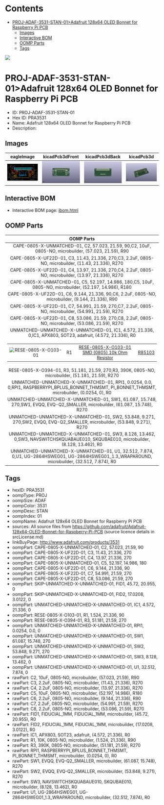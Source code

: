 



Contents
========

* [PROJ-ADAF-3531-STAN-01>Adafruit 128x64 OLED Bonnet for Raspberry Pi PCB](#proj-adaf-3531-stan-01adafruit-128x64-oled-bonnet-for-raspberry-pi-pcb)
	* [Images](#images)
	* [Interactive BOM](#interactive-bom)
	* [OOMP Parts](#oomp-parts)
	* [Tags](#tags)
  
![][im]
# PROJ-ADAF-3531-STAN-01>Adafruit 128x64 OLED Bonnet for Raspberry Pi PCB

- ID: PROJ-ADAF-3531-STAN-01
- Hex ID: PRA3531
- Name: Adafruit 128x64 OLED Bonnet for Raspberry Pi PCB
- Description: 

## Images
  
  

|eagleImage|kicadPcb3dFront|kicadPcb3dBack|kicadPcb3d|
| :---: | :---: | :---: | :---: |
|[![eagleImage](eagleImage_140.png)](eagleImage_600.png)|[![kicadPcb3dFront](kicadPcb3dFront_140.png)](kicadPcb3dFront_600.png)|[![kicadPcb3dBack](kicadPcb3dBack_140.png)](kicadPcb3dBack_600.png)|[![kicadPcb3d](kicadPcb3d_140.png)](kicadPcb3d_600.png)|

## Interactive BOM

- Interactive BOM page: [ibom.html](kicad/bom/ibom.html)

## OOMP Parts
  

|OOMP Parts|
| :---: |
|CAPE-0805-X-UNMATCHED-01, C2, 57.023, 21.59, 90,C2, 10uF, 0805-NO, microbuilder, (57.023, 21.59), R90|
|CAPE-0805-X-UF22D-01, C3, 11.43, 21.336, 270,C3, 2.2uF, 0805-NO, microbuilder, (11.43, 21.336), R270|
|CAPE-0805-X-UF22D-01, C4, 13.97, 21.336, 270,C4, 2.2uF, 0805-NO, microbuilder, (13.97, 21.336), R270|
|CAPE-0805-X-UNMATCHED-01, C5, 52.197, 14.986, 180,C5, 10uF, 0805-NO, microbuilder, (52.197, 14.986), R180|
|CAPE-0805-X-UF22D-01, C6, 9.144, 21.336, 90,C6, 2.2uF, 0805-NO, microbuilder, (9.144, 21.336), R90|
|CAPE-0805-X-UF22D-01, C7, 54.991, 21.59, 270,C7, 2.2uF, 0805-NO, microbuilder, (54.991, 21.59), R270|
|CAPE-0805-X-UF22D-01, C8, 53.086, 21.59, 270,C8, 2.2uF, 0805-NO, microbuilder, (53.086, 21.59), R270|
|UNMATCHED-UNMATCHED-X-UNMATCHED-01, IC1, 4.572, 21.336, 0,IC1, APX803, SOT23, adafruit, (4.572, 21.336), R0|
|<table><tr><td>![RESE-0805-X-O103-01](https://raw.githubusercontent.com/oomlout/oomlout_OOMP_parts/main/RESE-0805-X-O103-01/image_140.jpg)</td><td> R1</td><td>[RESE-0805-X-O103-01<br>SMD (0805) 10k Ohm Resistor](https://github.com/oomlout/oomlout_OOMP_parts/tree/main/RESE-0805-X-O103-01/)</td><td>[R85103](https://github.com/oomlout/oomlout_OOMP_parts/tree/main/RESE-0805-X-O103-01/)</td></tr></table>|
|RESE-0805-X-O394-01, R3, 51.181, 21.59, 270,R3, 390K, 0805-NO, microbuilder, (51.181, 21.59), R270|
|UNMATCHED-UNMATCHED-X-UNMATCHED-01, RPI1, 0.0254, 0.0, 0,RPI1, RASPBERRYPI_BPLUS_BONNET_THMSMT, PI_BONNET_THMSMT, microbuilder, (0.0254, 0), R0|
|UNMATCHED-UNMATCHED-X-UNMATCHED-01, SW1, 61.087, 15.748, 270,SW1, EVQQ, EVQ-Q2_SMALLER, microbuilder, (61.087, 15.748), R270|
|UNMATCHED-UNMATCHED-X-UNMATCHED-01, SW2, 53.848, 9.271, 270,SW2, EVQQ, EVQ-Q2_SMALLER, microbuilder, (53.848, 9.271), R270|
|UNMATCHED-UNMATCHED-X-UNMATCHED-01, SW3, 8.128, 13.462, 0,SW3, NAVSWITCHSKQUABAUE010, SKQUBAE010, microbuilder, (8.128, 13.462), R0|
|UNMATCHED-UNMATCHED-X-UNMATCHED-01, U1, 32.512, 7.874, 0,U1, UG-2864HSWEG01, UG-2864HSWEG01_1.3_WRAPAROUND, microbuilder, (32.512, 7.874), R0|

## Tags

- hexID: PRA3531
- oompType: PROJ
- oompSize: ADAF
- oompColor: 3531
- oompDesc: STAN
- oompIndex: 01
- oompName: Adafruit 128x64 OLED Bonnet for Raspberry Pi PCB
- sources: All source files from https://github.com/adafruit/Adafruit-128x64-OLED-Bonnet-for-Raspberry-Pi-PCB (source licence details in srcLicense.md)
- linkBuyPage: http://www.adafruit.com/products/3531
- oompPart: CAPE-0805-X-UNMATCHED-01, C2, 57.023, 21.59, 90
- oompPart: CAPE-0805-X-UF22D-01, C3, 11.43, 21.336, 270
- oompPart: CAPE-0805-X-UF22D-01, C4, 13.97, 21.336, 270
- oompPart: CAPE-0805-X-UNMATCHED-01, C5, 52.197, 14.986, 180
- oompPart: CAPE-0805-X-UF22D-01, C6, 9.144, 21.336, 90
- oompPart: CAPE-0805-X-UF22D-01, C7, 54.991, 21.59, 270
- oompPart: CAPE-0805-X-UF22D-01, C8, 53.086, 21.59, 270
- oompPart: SKIP-UNMATCHED-X-UNMATCHED-01, FID1, 45.72, 20.955, 0
- oompPart: SKIP-UNMATCHED-X-UNMATCHED-01, FID2, 17.0208, 3.0122, 0
- oompPart: UNMATCHED-UNMATCHED-X-UNMATCHED-01, IC1, 4.572, 21.336, 0
- oompPart: RESE-0805-X-O103-01, R1, 1.524, 21.336, 90
- oompPart: RESE-0805-X-O394-01, R3, 51.181, 21.59, 270
- oompPart: UNMATCHED-UNMATCHED-X-UNMATCHED-01, RPI1, 0.0254, 0.0, 0
- oompPart: UNMATCHED-UNMATCHED-X-UNMATCHED-01, SW1, 61.087, 15.748, 270
- oompPart: UNMATCHED-UNMATCHED-X-UNMATCHED-01, SW2, 53.848, 9.271, 270
- oompPart: UNMATCHED-UNMATCHED-X-UNMATCHED-01, SW3, 8.128, 13.462, 0
- oompPart: UNMATCHED-UNMATCHED-X-UNMATCHED-01, U1, 32.512, 7.874, 0
- rawPart: C2, 10uF, 0805-NO, microbuilder, (57.023, 21.59), R90
- rawPart: C3, 2.2uF, 0805-NO, microbuilder, (11.43, 21.336), R270
- rawPart: C4, 2.2uF, 0805-NO, microbuilder, (13.97, 21.336), R270
- rawPart: C5, 10uF, 0805-NO, microbuilder, (52.197, 14.986), R180
- rawPart: C6, 2.2uF, 0805-NO, microbuilder, (9.144, 21.336), R90
- rawPart: C7, 2.2uF, 0805-NO, microbuilder, (54.991, 21.59), R270
- rawPart: C8, 2.2uF, 0805-NO, microbuilder, (53.086, 21.59), R270
- rawPart: FID1, FIDUCIAL_1MM, FIDUCIAL_1MM, microbuilder, (45.72, 20.955), R0
- rawPart: FID2, FIDUCIAL_1MM, FIDUCIAL_1MM, microbuilder, (17.0208, 3.0122), R0
- rawPart: IC1, APX803, SOT23, adafruit, (4.572, 21.336), R0
- rawPart: R1, 10K, 0805-NO, microbuilder, (1.524, 21.336), R90
- rawPart: R3, 390K, 0805-NO, microbuilder, (51.181, 21.59), R270
- rawPart: RPI1, RASPBERRYPI_BPLUS_BONNET_THMSMT, PI_BONNET_THMSMT, microbuilder, (0.0254, 0), R0
- rawPart: SW1, EVQQ, EVQ-Q2_SMALLER, microbuilder, (61.087, 15.748), R270
- rawPart: SW2, EVQQ, EVQ-Q2_SMALLER, microbuilder, (53.848, 9.271), R270
- rawPart: SW3, NAVSWITCHSKQUABAUE010, SKQUBAE010, microbuilder, (8.128, 13.462), R0
- rawPart: U1, UG-2864HSWEG01, UG-2864HSWEG01_1.3_WRAPAROUND, microbuilder, (32.512, 7.874), R0



[im]: kicadPcb3d_450.png
